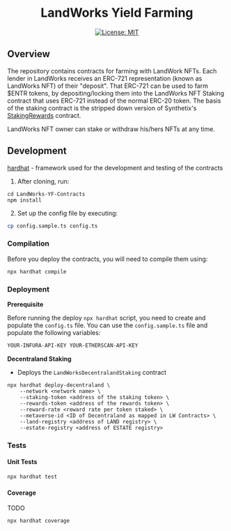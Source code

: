 <div align="center">

# LandWorks Yield Farming

[![License: MIT](https://img.shields.io/badge/License-MIT-yellow.svg)](https://opensource.org/licenses/MIT)

</div>

## Overview

The repository contains contracts for farming with LandWork NFTs. Each lender in LandWorks receives an ERC-721
representation (known as LandWorks NFT) of their "deposit". That ERC-721 can be used to farm $ENTR tokens, by
depositing/locking them into the LandWorks NFT Staking contract that uses ERC-721 instead of the normal ERC-20 token.
The basis of the staking contract is the stripped down version of
Synthetix's [StakingRewards](https://solidity-by-example.org/defi/staking-rewards/) contract.

LandWorks NFT owner can stake or withdraw his/hers NFTs at any time.

## Development

[hardhat](https://hardhat.org/) - framework used for the development and testing of the contracts

1. After cloning, run:

```
cd LandWorks-YF-Contracts
npm install
```

2. Set up the config file by executing:

```bash
cp config.sample.ts config.ts
``` 

### Compilation

Before you deploy the contracts, you will need to compile them using:

```
npx hardhat compile
```

### Deployment

**Prerequisite**

Before running the deploy `npx hardhat` script, you need to create and populate the `config.ts` file. You can use
the `config.sample.ts` file and populate the following variables:

```markdown
YOUR-INFURA-API-KEY YOUR-ETHERSCAN-API-KEY
```

**Decentraland Staking**

* Deploys the `LandWorksDecentralandStaking` contract

```shell
npx hardhat deploy-decentraland \
    --network <network name> \
    --staking-token <address of the staking token> \
    --rewards-token <address of the rewards token> \
    --reward-rate <reward rate per token staked> \
    --metaverse-id <ID of Decentraland as mapped in LW Contracts> \
    --land-registry <address of LAND registry> \
    --estate-registry <address of ESTATE registry>
```

### Tests

#### Unit Tests

```bash
npx hardhat test
```

#### Coverage

TODO

```bash
npx hardhat coverage
```
